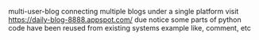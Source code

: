 multi-user-blog
connecting multiple blogs under a single platform 
visit 
https://daily-blog-8888.appspot.com/
due notice some parts of python code have been reused from existing systems example like, comment, etc 
